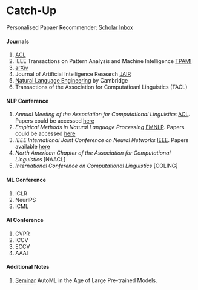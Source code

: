 # Catch-Up

Personalised Papaer Recommender: [Scholar Inbox](https://www.scholar-inbox.com/) <br>

#### Journals
1. [ACL](https://aclanthology.org/)
2. IEEE Transactions on Pattern Analysis and Machine Intelligence [TPAMI](https://ieeexplore.ieee.org/xpl/RecentIssue.jsp?punumber=34)
3. [arXiv](https://arxiv.org/)
4. Journal of Artificial Intelligence Research [JAIR](https://www.jair.org/index.php/jair)
5. [Natural Language Engineering](https://www.cambridge.org/core/journals/natural-language-engineering) by Cambridge
6. Transactions of the Association for Computatioanl Linguistics (TACL)

#### NLP Conference <br>
1. _Annual Meeting of the Association for Computational Linguistics_ [ACL](https://2024.aclweb.org/). Papers could be accessed [here](https://aclanthology.org/venues/acl/)
2. _Empirical Methods in Natural Language Processing_ [EMNLP](https://2023.emnlp.org/). Papers could be accessed [here](https://aclanthology.org/events/emnlp-2023/)
3. _IEEE International Joint Conference on Neural Networks_ [IEEE](https://2023.ijcnn.org/). Papers available [here](https://ieeexplore.ieee.org/xpl/conhome/1000500/all-proceedings)
4. _North American Chapter of the Association for Computational Linguistics_ [NAACL]
5. _International Conference on Computational Linguistics_ [COLING]

#### ML Conference
1. ICLR
2. NeurIPS
3. ICML


#### AI Conference
1. CVPR
2. ICCV
3. ECCV
4. AAAI

#### Additional Notes
1. [Seminar](https://keggensperger.github.io/teaching/2024-summer-seminar) AutoML in the Age of Large Pre-trained Models.
